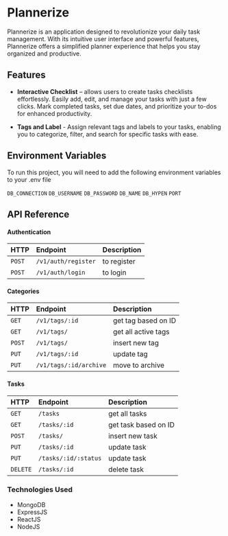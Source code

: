 
# Plannerize

Plannerize is an application designed to revolutionize your daily task management. With its intuitive user 
interface and powerful features, Plannerize offers a simplified planner experience that helps you stay 
organized and productive.

## Features

- **Interactive Checklist** – allows users to create tasks checklists effortlessly. Easily add, edit, and manage your tasks with just a few clicks. Mark completed tasks, set due dates, and prioritize your to-dos for enhanced productivity.

- **Tags and Label** - Assign relevant tags and labels to your tasks, enabling you to categorize, filter, and search for specific tasks with ease.

## Environment Variables

To run this project, you will need to add the following environment variables to your .env file

`DB_CONNECTION`
`DB_USERNAME`
`DB_PASSWORD`
`DB_NAME`
`DB_HYPEN`
`PORT`

## API Reference

#### Authentication

| HTTP | Endpoint     | Description                |
| :-------- | :------- | :---------------- |
| `POST` | `/v1/auth/register` | to register |
| `POST` | `/v1/auth/login` | to login |

#### Categories

| HTTP | Endpoint     | Description                |
| :-------- | :------- | :---------------- |
| `GET` | `/v1/tags/:id` | get tag based on ID |
| `GET` | `/v1/tags/` | get all active tags |
| `POST` | `/v1/tags/` | insert new tag |
| `PUT` | `/v1/tags/:id` | update tag |
| `PUT` | `/v1/tags/:id/archive` | move to archive |

#### Tasks

| HTTP | Endpoint     | Description                |
| :-------- | :------- | :---------------- |
| `GET` | `/tasks` | get all tasks |
| `GET` | `/tasks/:id` | get task based on ID |
| `POST` | `/tasks/` | insert new task |
| `PUT` | `/tasks/:id` | update task |
| `PUT` | `/tasks/:id/:status` | update task |
| `DELETE` | `/tasks/:id` | delete task |

### Technologies Used

- MongoDB
- ExpressJS
- ReactJS
- NodeJS




